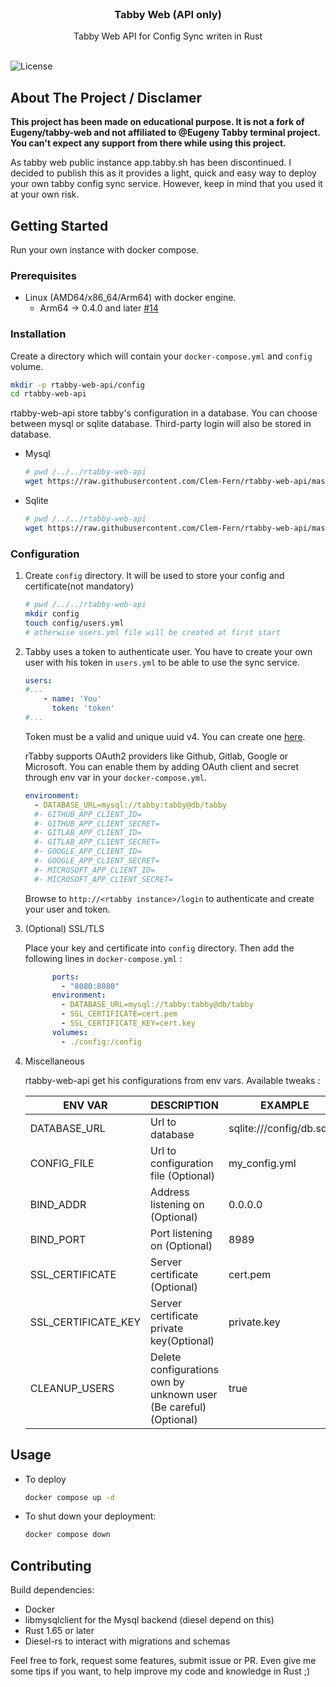 <br/>
<p align="center">
  <h3 align="center">Tabby Web (API only)</h3>

  <p align="center">
    Tabby Web API for Config Sync writen in Rust
    <br/>
    <br/>
  </p>
</p>

![License](https://img.shields.io/github/license/Clem-Fern/rtabby-web-api) 

## About The Project / Disclamer

**This project has been made on educational purpose. It is not a fork of Eugeny/tabby-web and not affiliated to @Eugeny Tabby terminal project. You can't expect any support from there while using this project.**

As tabby web public instance app.tabby.sh has been discontinued. I decided to publish this as it provides a light, quick and easy way to deploy your own tabby config sync service. However, keep in mind that you used it at your own risk.

## Getting Started

Run your own instance with docker compose.

### Prerequisites

* Linux (AMD64/x86_64/Arm64) with docker engine.
  * Arm64 -> 0.4.0 and later [#14](https://github.com/Clem-Fern/rtabby-web-api/issues/14)

### Installation

Create a directory which will contain your `docker-compose.yml` and `config` volume.
```sh
mkdir -p rtabby-web-api/config
cd rtabby-web-api
```

rtabby-web-api store tabby's configuration in a database. You can choose between mysql or sqlite database. Third-party login will also be stored in database.

* Mysql
  ```sh
  # pwd /../../rtabby-web-api
  wget https://raw.githubusercontent.com/Clem-Fern/rtabby-web-api/master/docker-compose.yml
  ```

* Sqlite
  ```sh
  # pwd /../../rtabby-web-api
  wget https://raw.githubusercontent.com/Clem-Fern/rtabby-web-api/master/docker-compose-sqlite.yml -O docker-compose.yml
  ```

### Configuration

1. Create `config` directory. It will be used to store your config and certificate(not mandatory)

    ```sh
    # pwd /../../rtabby-web-api
    mkdir config
    touch config/users.yml
    # otherwise users.yml file will be created at first start 
    ```

2. Tabby uses a token to authenticate user. You have to create your own user with his token in `users.yml` to be able to use the sync service.

    ```yaml
    users:
    #...
        - name: 'You'
          token: 'token'
    #...
    ```
    Token must be a valid and unique uuid v4. You can create one [here](https://www.uuidgenerator.net/version4).

    rTabby supports OAuth2 providers like Github, Gitlab, Google or Microsoft. You can enable them by adding OAuth client and secret through env var in your `docker-compose.yml`.

    ```yml
    environment:
      - DATABASE_URL=mysql://tabby:tabby@db/tabby
      #- GITHUB_APP_CLIENT_ID=
      #- GITHUB_APP_CLIENT_SECRET=
      #- GITLAB_APP_CLIENT_ID=
      #- GITLAB_APP_CLIENT_SECRET=
      #- GOOGLE_APP_CLIENT_ID=
      #- GOOGLE_APP_CLIENT_SECRET=
      #- MICROSOFT_APP_CLIENT_ID=
      #- MICROSOFT_APP_CLIENT_SECRET=
    ``` 

    Browse to `http://<rtabby instance>/login` to authenticate and create your user and token.

3. (Optional) SSL/TLS

    Place your key and certificate into `config` directory. Then add the following lines in `docker-compose.yml` :
    ```yaml
          ports:
            - "8080:8080"
          environment:
            - DATABASE_URL=mysql://tabby:tabby@db/tabby
            - SSL_CERTIFICATE=cert.pem
            - SSL_CERTIFICATE_KEY=cert.key
          volumes:
            - ./config:/config
    ```

4. Miscellaneous
    
    rtabby-web-api get his configurations from env vars. Available tweaks :

    | ENV VAR | DESCRIPTION | EXAMPLE | DEFAULT |
    |---------|-------------|---------|---------|
    |DATABASE_URL|Url to database|sqlite:///config/db.sqlite|-|
    |CONFIG_FILE|Url to configuration file (Optional)|my_config.yml|users.yml|
    |BIND_ADDR|Address listening on (Optional)|0.0.0.0|0.0.0.0|
    |BIND_PORT|Port listening on (Optional)|8989|8080|
    |SSL_CERTIFICATE|Server certificate (Optional)|cert.pem|None|
    |SSL_CERTIFICATE_KEY|Server certificate private key(Optional)|private.key|None|    
    |CLEANUP_USERS|Delete configurations own by unknown user (Be careful)(Optional)|true|false|  

## Usage

* To deploy
  ```sh
  docker compose up -d
  ```

* To shut down your deployment:
  ```sh
  docker compose down
  ```

## Contributing

Build dependencies:
  * Docker 
  * libmysqlclient for the Mysql backend (diesel depend on this)
  * Rust 1.65 or later
  * Diesel-rs to interact with migrations and schemas

Feel free to fork, request some features, submit issue or PR. Even give me some tips if you want, to help improve my code and knowledge in Rust ;)
